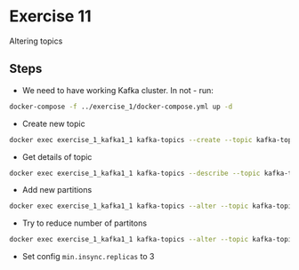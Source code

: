 # Exercise 11

Altering topics

## Steps

* We need to have working Kafka cluster. In not - run:

```sh
docker-compose -f ../exercise_1/docker-compose.yml up -d
```

* Create new topic

```sh
docker exec exercise_1_kafka1_1 kafka-topics --create --topic kafka-topics-tool-test --bootstrap-server kafka1:9092 --partitions 1 --replication-factor 1
```

* Get details of topic

```sh
docker exec exercise_1_kafka1_1 kafka-topics --describe --topic kafka-topics-tool-test --bootstrap-server kafka1:9092
```

* Add new partitions

```sh
docker exec exercise_1_kafka1_1 kafka-topics --alter --topic kafka-topics-tool-test --bootstrap-server kafka1:9092 --partitions 5
```

* Try to reduce number of partitons

```sh
docker exec exercise_1_kafka1_1 kafka-topics --alter --topic kafka-topics-tool-test --bootstrap-server kafka1:9092 --partitions 1
```

* Set config `min.insync.replicas` to 3
